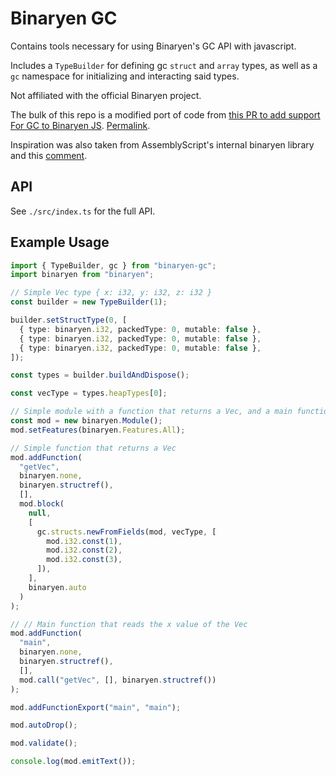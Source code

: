 # Binaryen GC

Contains tools necessary for using Binaryen's GC API with javascript.

Includes a `TypeBuilder` for defining gc `struct` and `array` types, as well
as a `gc` namespace for initializing and interacting said types.

Not affiliated with the official Binaryen project.

The bulk of this repo is a modified port of code from [this PR to add support For GC to Binaryen JS](https://github.com/WebAssembly/binaryen/pull/6192). [Permalink](https://github.com/WebAssembly/binaryen/blob/e6bbbc1cadce319eacec6ac6ebbd71d86f3d1082/src/ts/binaryen.ts#L2269).

Inspiration was also taken from AssemblyScript's internal binaryen library
and this [comment](https://github.com/WebAssembly/binaryen/issues/5921#issuecomment-1838961862).

## API

See `./src/index.ts` for the full API.

## Example Usage

```typescript
import { TypeBuilder, gc } from "binaryen-gc";
import binaryen from "binaryen";

// Simple Vec type { x: i32, y: i32, z: i32 }
const builder = new TypeBuilder(1);

builder.setStructType(0, [
  { type: binaryen.i32, packedType: 0, mutable: false },
  { type: binaryen.i32, packedType: 0, mutable: false },
  { type: binaryen.i32, packedType: 0, mutable: false },
]);

const types = builder.buildAndDispose();

const vecType = types.heapTypes[0];

// Simple module with a function that returns a Vec, and a main function that reads the x value
const mod = new binaryen.Module();
mod.setFeatures(binaryen.Features.All);

// Simple function that returns a Vec
mod.addFunction(
  "getVec",
  binaryen.none,
  binaryen.structref(),
  [],
  mod.block(
    null,
    [
      gc.structs.newFromFields(mod, vecType, [
        mod.i32.const(1),
        mod.i32.const(2),
        mod.i32.const(3),
      ]),
    ],
    binaryen.auto
  )
);

// // Main function that reads the x value of the Vec
mod.addFunction(
  "main",
  binaryen.none,
  binaryen.structref(),
  [],
  mod.call("getVec", [], binaryen.structref())
);

mod.addFunctionExport("main", "main");

mod.autoDrop();

mod.validate();

console.log(mod.emitText());
```
